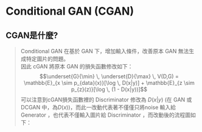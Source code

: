  # **Conditional GAN (CGAN)**

## CGAN是什麼?
>Conditional GAN 在基於 GAN 下，增加輸入條件，改善原本 GAN 無法生成特定圖片的問題。 <br>
因此 cGAN 將原本 GAN 的損失函數修改如下：<br>
$$\underset{G}{\min} \, \underset{D}{\max} \, V(D,G) = \mathbb{E}_{x \sim p_{data}(x)}[\log \, D(x|y)] + \mathbb{E}_{z \sim p_{z}(z)}[\log \, (1 - D(x|y))]$$
>可以注意到cGAN損失函數裡的 Discriminator 修改為 $D(x|y)$ (在 GAN 或 DCGAN 中，為$D(x)$)，而此一改動代表著不僅僅只將noise 輸入給 Generator ，也代表不僅輸入圖片給 Discriminator ，而改動後的流程圖如下：